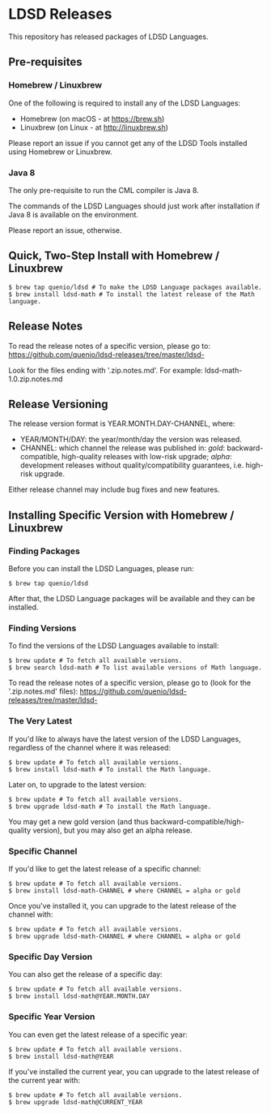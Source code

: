 # LDSD Releases

This repository has released packages of LDSD Languages.

## Pre-requisites

### Homebrew / Linuxbrew

One of the following is required to install any of the LDSD Languages:
- Homebrew (on macOS - at https://brew.sh)
- Linuxbrew (on Linux - at http://linuxbrew.sh)

Please report an issue if you cannot get any of the LDSD Tools installed using Homebrew or Linuxbrew.

### Java 8

The only pre-requisite to run the CML compiler is Java 8.

The commands of the LDSD Languages should just work after installation if Java 8 is available on the environment.

Please report an issue, otherwise.

## Quick, Two-Step Install with Homebrew / Linuxbrew

```
$ brew tap quenio/ldsd # To make the LDSD Language packages available.
$ brew install ldsd-math # To install the latest release of the Math language.
```

## Release Notes

To read the release notes of a specific version, please go to: https://github.com/quenio/ldsd-releases/tree/master/ldsd-<suffix>

Look for the files ending with '.zip.notes.md'. For example: ldsd-math-1.0.zip.notes.md

## Release Versioning

The release version format is YEAR.MONTH.DAY-CHANNEL, where:
- YEAR/MONTH/DAY: the year/month/day the version was released.
- CHANNEL: which channel the release was published in: _gold_: backward-compatible, high-quality releases with low-risk upgrade; _alpha_: development releases without quality/compatibility guarantees, i.e. high-risk upgrade.

Either release channel may include bug fixes and new features.

## Installing Specific Version with Homebrew / Linuxbrew

### Finding Packages

Before you can install the LDSD Languages, please run:

```
$ brew tap quenio/ldsd
```

After that, the LDSD Language packages will be available and they can be installed.

### Finding Versions

To find the versions of the LDSD Languages available to install:

```
$ brew update # To fetch all available versions.
$ brew search ldsd-math # To list available versions of Math language.
```

To read the release notes of a specific version, please go to (look for the '.zip.notes.md' files): https://github.com/quenio/ldsd-releases/tree/master/ldsd-<suffix>

### The Very Latest

If you'd like to always have the latest version of the LDSD Languages,
regardless of the channel where it was released:

```
$ brew update # To fetch all available versions.
$ brew install ldsd-math # To install the Math language.
```

Later on, to upgrade to the latest version:

```
$ brew update # To fetch all available versions.
$ brew upgrade ldsd-math # To install the Math language.
```

You may get a new gold version
(and thus backward-compatible/high-quality version),
but you may also get an alpha release.

### Specific Channel

If you'd like to get the latest release of a specific channel:

```
$ brew update # To fetch all available versions.
$ brew install ldsd-math-CHANNEL # where CHANNEL = alpha or gold
```

Once you've installed it, you can upgrade to the latest release of the channel with:

```
$ brew update # To fetch all available versions.
$ brew upgrade ldsd-math-CHANNEL # where CHANNEL = alpha or gold
```

### Specific Day Version

You can also get the release of a specific day:

```
$ brew update # To fetch all available versions.
$ brew install ldsd-math@YEAR.MONTH.DAY
```

### Specific Year Version

You can even get the latest release of a specific year:

```
$ brew update # To fetch all available versions.
$ brew install ldsd-math@YEAR
```

If you've installed the current year, you can upgrade to the latest release of the current year with:

```
$ brew update # To fetch all available versions.
$ brew upgrade ldsd-math@CURRENT_YEAR
```
